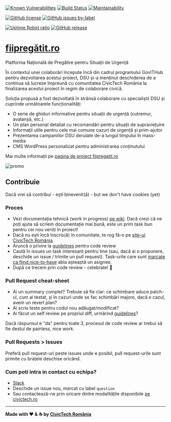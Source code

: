 [![Known Vulnerabilities](https://snyk.io/test/github/civictechro/fiipregatit.ro/badge.svg?targetFile=site/web/app/themes/sage/package.json)](https://snyk.io/test/github/civictechro/fiipregatit.ro) [![Build Status](https://travis-ci.org/civictechro/fiipregatit.ro.svg?branch=master)](https://travis-ci.org/civictechro/fiipregatit.ro) [![Maintainability](https://api.codeclimate.com/v1/badges/f49d0f2956c946dca950/maintainability)](https://codeclimate.com/github/civictechro/fiipregatit.ro/maintainability)

[![GitHub license](https://img.shields.io/github/license/civictechro/fiipregatit.ro.svg)](https://github.com/civictechro/fiipregatit.ro/blob/master/LICENSE) [![GitHub issues by-label](https://img.shields.io/github/issues-raw/civictechro/fiipregatit.ro/help%20wanted.svg)](https://github.com/civictechro/fiipregatit.ro/issues) 

[![Uptime Robot ratio](https://img.shields.io/uptimerobot/ratio/m780065655-d0fbe8f3ee56dd3880fdf16b.svg)](https://fiipregatit.ro) [![GitHub release](https://img.shields.io/github/release/civictechro/fiipregatit.ro/all.svg)](https://github.com/civictechro/fiipregatit.ro)



# [fiipregătit.ro](https://fiipregatit.ro)
Platforma Națională de Pregătire pentru Situații de Urgență

În contextul unei colaborări începute încă din cadrul programului GovITHub pentru dezvoltarea acestui proiect, DSU și-a menținut deschiderea de a continua să lucreze împreună cu comunitatea CivicTech România la finalizarea acestui proiect în regim de colaborare civică.

Soluția propusă a fost dezvoltată în strânsă colaborare cu specialiștii DSU și cuprinde următoarele funcționalități:

- O serie de ghiduri informative pentru situații de urgență (cutremur, avalanșă, etc.)
- Un plan personal detaliat cu recomandări pentru situații de supraviețuire
- Informații utile pentru cele mai comune cazuri de urgență și prim-ajutor
- Prezentarea campaniilor DSU derulate de-a lungul timpului în mass-media
- CMS WordPress personalizat pentru administrarea conținutului

Mai multe informații pe [pagina de proiect fiipregatit.ro](https://civictech.ro/proiecte/fiipregatit-ro-platoforma-de-informare-pentru-situatii-de-urgenta)

![promo](https://fiipregatit.ro/app/themes/sage/dist/images/share_fb_default.jpg)

## Contribuie

Dacă vrei să contribui - ești binevenit(ă) - but we don't have cookies (yet) 

### Proces
- Vezi documentația tehnică (work in progress) [pe wiki](https://github.com/civictechro/fiipregatit.ro/wiki). Dacă crezi că ne poți ajuta să scriem documentație mai bună, este un prim task bun pentru cei nou veniți în proiect!
- Dacă nu ești încă înscris(ă) în comunitate, te rog fă-o pe [site-ul CivicTech România](https://civictech.ro/hai-si-tu)
- Aruncă o privire la [guidelines](https://github.com/civictechro/guidelines/blob/master/CODE_REVIEW.md) pentru code review 
- Caută în issues un task interesant pentru tine (sau, dacă ai o propunere, deschide un issue / trimite un pull request). Task-urile care sunt [marcate ca fiind nice-to-have](https://github.com/civictechro/fiipregatit.ro/issues?q=is%3Aissue+is%3Aopen+label%3A%22nice+to+have%22) abia așteaptă un asignee.
- După ce trecem prin code review - celebrate! :tada:

### Pull Request cheat-sheet
- Ai un summary complet? Trebuie să fie clar: ce schimbare aduce patch-ul, cum ai testat, și în cazuri unde se fac schimbări majore, dacă e cazul, avem un revert plan?
- Ai scris teste pentru codul nou adăugat/modificat? 
- Ai făcut un self review pe propriul diff, urmărind [guidelines](https://github.com/civictechro/guidelines/blob/master/CODE_REVIEW.md)?

Dacă răspunsul e "da" pentru toate 3, procesul de code review ar trebui să fie destul de painless, nice work.

### Pull Requests > Issues
Preferă pull request-uri peste issues unde e posibil, pull request-urile sunt primite cu brațele deschise oricând.  

### Cum poti intra in contact cu echipa?
- [Slack](https://civictechro.slack.com/messages/C6FQBM134/)
- Deschide un issue nou, marcat cu label `question`
- Sau contactează-ne prin oricare dintre modalitățile disponibile [pe civictech.ro](https://civictech.ro/contact)

----------

**Made with :heart: & :coffee: by [CivicTech România](https://civictech.ro/)**
